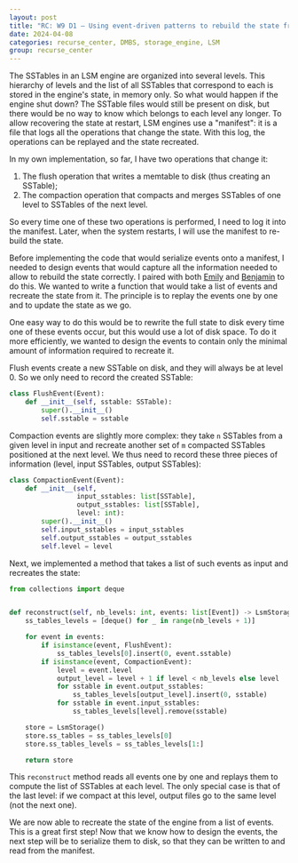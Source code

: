 ```yaml
---
layout: post
title: "RC: W9 D1 — Using event-driven patterns to rebuild the state from a manifest"
date: 2024-04-08
categories: recurse_center, DMBS, storage_engine, LSM
group: recurse_center
---
```



The SSTables in an LSM engine are organized into several levels.
This hierarchy of levels and the list of all SSTables that correspond to each is stored in the engine's state, in
memory only.
So what would happen if the engine shut down?
The SSTable files would still be present on disk, but there would be no way to know which belongs to each level any
longer.
To allow recovering the state at restart, LSM engines use a "manifest": it is a file that logs all the operations that
change the state.
With this log, the operations can be replayed and the state recreated.

In my own implementation, so far, I have two operations that change it:

1. The flush operation that writes a memtable to disk (thus creating an SSTable);
2. The compaction operation that compacts and merges SSTables of one level to SSTables of the next level.

So every time one of these two operations is performed, I need to log it into the manifest.
Later, when the system restarts, I will use the manifest to re-build the state.

Before implementing the code that would serialize events onto a manifest, I needed to design events that would capture
all the information needed to allow to rebuild the state correctly.
I paired with both [Emily](https://github.com/emilyvomacka) and [Benjamin](https://benjaminarnav.com/) to do this.
We wanted to write a function that would take a list of events and recreate the state from it.
The principle is to replay the events one by one and to update the state as we go.

One easy way to do this would be to rewrite the full state to disk every time one of these events occur, but this would
use a lot of disk space.
To do it more efficiently, we wanted to design the events to contain only the minimal amount of information required to
recreate it.

Flush events create a new SSTable on disk, and they will always be at level 0.
So we only need to record the created SSTable:

```python
class FlushEvent(Event):
    def __init__(self, sstable: SSTable):
        super().__init__()
        self.sstable = sstable
```

Compaction events are slightly more complex: they take `n` SSTables from a given level in input and recreate another set
of `m` compacted SSTables positioned at the next level. We thus need to record these three pieces of information (level,
input SSTables, output SSTables):

```python
class CompactionEvent(Event):
    def __init__(self,
                 input_sstables: list[SSTable],
                 output_sstables: list[SSTable],
                 level: int):
        super().__init__()
        self.input_sstables = input_sstables
        self.output_sstables = output_sstables
        self.level = level
```

Next, we implemented a method that takes a list of such events as input and recreates the state:

```python
from collections import deque


def reconstruct(self, nb_levels: int, events: list[Event]) -> LsmStorage:
    ss_tables_levels = [deque() for _ in range(nb_levels + 1)]

    for event in events:
        if isinstance(event, FlushEvent):
            ss_tables_levels[0].insert(0, event.sstable)
        if isinstance(event, CompactionEvent):
            level = event.level
            output_level = level + 1 if level < nb_levels else level
            for sstable in event.output_sstables:
                ss_tables_levels[output_level].insert(0, sstable)
            for sstable in event.input_sstables:
                ss_tables_levels[level].remove(sstable)

    store = LsmStorage()
    store.ss_tables = ss_tables_levels[0]
    store.ss_tables_levels = ss_tables_levels[1:]

    return store
```

This `reconstruct` method reads all events one by one and replays them to compute the list of SSTables at each level.
The only special case is that of the last level: if we compact at this level, output files go to the same level (not the
next one).

We are now able to recreate the state of the engine from a list of events. This is a great first step!
Now that we know how to design the events, the next step will be to serialize them to disk, so that they can be written
to and read from the manifest.
